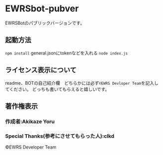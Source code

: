 # EWRSbot-pubver
EWRSBotのパブリックバージョンです。
## 起動方法
``npm install``
general.jsonにtokenなどを入れる
``node index.js``
## ライセンス表示について
readme、BOTの自己紹介欄　どちらかには必ず``©EWRS Devloper Team``を記入してください。
どっちも書いてもらえると嬉しいです。
## 著作権表示
### 作成者:Akikaze Yoru
### Special Thanks(参考にさせてもらった人):clkd
©EWRS Developer Team
